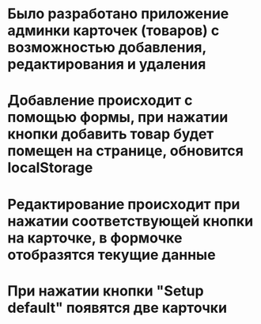 # Было разработано приложение админки карточек (товаров) с возможностью добавления, редактирования и удаления
# Добавление происходит с помощью формы, при нажатии кнопки добавить товар будет помещен на странице, обновится localStorage
# Редактирование происходит при нажатии соответствующей кнопки на карточке, в формочке отобразятся текущие данные
# При нажатии кнопки "Setup default" появятся две карточки
